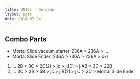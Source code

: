```yaml
---
title: UNIEL - Gordeau
layout: post
date: 2014-07-24
---
```


Combo Parts
-----------
- Mortal Slide vacuum starter: 236A > 236A > ...
- Mortal Slide Ender: 236A > 236A > 236A > oki

1. ... 2B > 3C > 2C(2) > jc > j.[C] > j.AB > 3C > 22B
2. ... 3C > 2B > 5B > jc > j.B(2) > j.C > 3C > Mortal Slide Ender